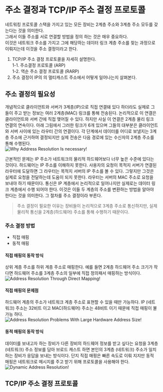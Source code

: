 # 주소 결정과 TCP/IP 주소 결정 프로토콜

네트워킹 프로토콜 스택을 가지고 있는 모든 장비는 2계층 주소와 3계층 주소 모두를 갖는다는 것을 의미한다.  
그래서 이들 주소를 서로 연결할 방법을 정의 하는 것은 매우 중요하다.  
이것은 네트워크 주소를 가지고 그에 해당하는 데이터 링크 계층 주소를 찾는 과정으로 이뤄지는데 이것을 주소 결정이라고 한다.  

1. TCP/IP 주소 결정 프로토콜을 자세히 설명한다.  
    1-1. 주소결정 프로토콜 (ARP)  
    1-2. 역순 주소 결정 프로토콜 (RARP)  
2. 주소 결정이 IP의 의 멀티캐스트 주소에서 어떻게 일어나는지 살펴본다.

## 주소 결정의 필요성

개념적으로 클라이언트와 서버가 3계층(IP)으로 직접 연결돼 있다 하더라도 실제로 그들이 주고 받는 정보는 여러 2계층(MAC) 링크를 통해 전송된다.
논리적으로 이 연결은 클라이언트와 서버 간에 직접 맺어질 수 있다. 하지만 사실 이 연결은 2계층 물리 링크 연결의 연속이다. 아래 그림에서 그러한 링크가 6개 있으며 그들의 대부분은 클라이언트와 서버 사이에 있는 라우터 간의 연결이다. 각 단계에서 데이터를 어디로 보낼지는 3계층 주소에 근거하여 결정되지만 실제 전송은 다음 경로에 있는 수신자의 2계층 주소를 통해 수행된다.  
![Why Address Resolution Is necessary!](http://www.tcpipguide.com/free/diagrams/arpresolutionneed.png)

근본적인 문제는 IP 주소가 네트워크의 물리적 하드웨어보다 너무 높은 수준에 있다는 것이다. 하드웨어는 IP 주소를 이해하지 못한다.
사용자의 요청이 목적지 서버가 연결된 라우터에 도달하면 그 라우터는 목적지 서버의 IP 주소를 볼 수 있다. 그렇지만 그것은 실제로 요청을 전달하는데 도움이 되지 못한다. 라우터는 서버의 MAC 주소로 요청을 보내야 하기 때문이다.
통신은 IP 계층에서 논리적으로 일어나지만 실제로는 데이터 링크 계층에서 수행 되어야 한다. 이것은 이들 두 계층의 주소를 변환하는 방법을 알아야 한다는 것을 의미한다. 그 절차를 주소 결정이라 부른다.  

> 주소 결정이 필요한 이유는 장비들이 논리적으로 3계층 주소로 통신하지만, 실제 물리적 통신을 2계층(하드웨어) 주소를 통해 수행하기 때문이다.

### 주소 결정 방법

- 직접 매핑
- 동적 매핑

#### 직접 매핑의 동작 방식

상위 계층 주소를 하위 계층 주소로 매핑한다.
예를 들면 2계층 하드웨어 주소 크기가 작다면 하드웨어 주소를 3계층 주소의 일부에 직접 정의패서 매핑하는 방식이다.  
![Address Resolution Through Direct Mapping!](http://www.tcpipguide.com/free/diagrams/arpdirectmapping.png)

#### 직접 매핑의 문제점

하드웨어 계층의 주소가 네트워크 계층 주소로 표현할 수 있을 때만 가능하다.
IP (네트워크) 주소는 32비트 이고 MAC(하드웨어) 주소는 48비트 이기 때문에 직접 매핑이 불가능 하다.  
![Address Resolution Problems With Large Hardware Address Size!](http://www.tcpipguide.com/free/diagrams/arpdirectmappingnogo.png)

#### 동적 매핑의 동작 방식

데이터를 보내고자 하는 장비가 다른 장비의 하드웨어 정보를 받고 싶다는 요청을 3계층 (네트워크) 주소 정보를 담아 브로드 캐스트 하면 본인의 3계층 (네트워크) 주소가 일치하는 장비가 응답을 보내는 방식이다. 단지 직접 매핑은 빠른 속도로 이뤄 지지만 동적 매핑은 네트워크로 메시지를 주고 받기 위해 프로토콜을 사용해야 한다.  
![Dynamic Address Resolution!](http://www.tcpipguide.com/free/diagrams/arpdynamic.png)

## TCP/IP 주소 결정 프로토콜